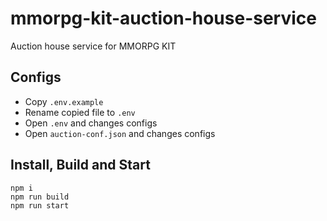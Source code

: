 # mmorpg-kit-auction-house-service
Auction house service for MMORPG KIT

## Configs
- Copy `.env.example`
- Rename copied file to `.env`
- Open `.env` and changes configs
- Open `auction-conf.json` and changes configs

## Install, Build and Start
```
npm i
npm run build
npm run start
```